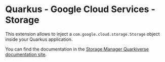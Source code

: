 # Quarkus - Google Cloud Services - Storage

This extension allows to inject a `com.google.cloud.storage.Storage` object inside your Quarkus application.

You can find the documentation in the [Storage Manager Quarkiverse documentation site](https://quarkiverse.github.io/quarkiverse-docs/quarkus-google-cloud-services/main/storage.html).
